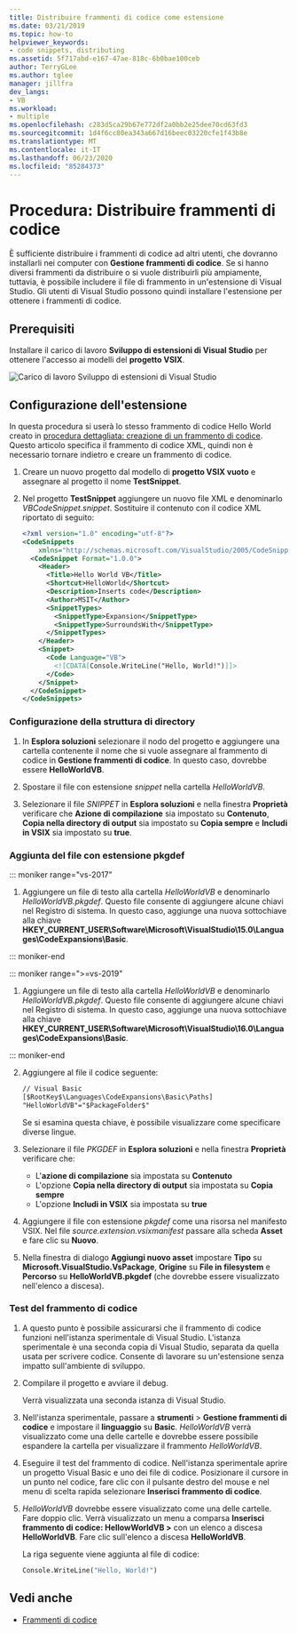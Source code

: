 ```yaml
---
title: Distribuire frammenti di codice come estensione
ms.date: 03/21/2019
ms.topic: how-to
helpviewer_keywords:
- code snippets, distributing
ms.assetid: 5f717abd-e167-47ae-818c-6b0bae100ceb
author: TerryGLee
ms.author: tglee
manager: jillfra
dev_langs:
- VB
ms.workload:
- multiple
ms.openlocfilehash: c283d5ca29b67e772df2a0bb2e25dee70cd63fd3
ms.sourcegitcommit: 1d4f6cc80ea343a667d16beec03220cfe1f43b8e
ms.translationtype: MT
ms.contentlocale: it-IT
ms.lasthandoff: 06/23/2020
ms.locfileid: "85284373"
---
```

# <a name="how-to-distribute-code-snippets"></a>Procedura: Distribuire frammenti di codice

È sufficiente distribuire i frammenti di codice ad altri utenti, che dovranno installarli nei computer con **Gestione frammenti di codice**. Se si hanno diversi frammenti da distribuire o si vuole distribuirli più ampiamente, tuttavia, è possibile includere il file di frammento in un'estensione di Visual Studio. Gli utenti di Visual Studio possono quindi installare l'estensione per ottenere i frammenti di codice.

## <a name="prerequisites"></a>Prerequisiti

Installare il carico di lavoro **Sviluppo di estensioni di Visual Studio** per ottenere l'accesso ai modelli del **progetto VSIX**.

![Carico di lavoro Sviluppo di estensioni di Visual Studio](media/vs-2019/extension-development-workload.png)

## <a name="set-up-the-extension"></a>Configurazione dell'estensione

In questa procedura si userà lo stesso frammento di codice Hello World creato in [procedura dettagliata: creazione di un frammento di codice](../ide/walkthrough-creating-a-code-snippet.md). Questo articolo specifica il frammento di codice XML, quindi non è necessario tornare indietro e creare un frammento di codice.

1. Creare un nuovo progetto dal modello di **progetto VSIX vuoto** e assegnare al progetto il nome **TestSnippet**.

2. Nel progetto **TestSnippet** aggiungere un nuovo file XML e denominarlo *VBCodeSnippet.snippet*. Sostituire il contenuto con il codice XML riportato di seguito:

    ```xml
    <?xml version="1.0" encoding="utf-8"?>
    <CodeSnippets
        xmlns="http://schemas.microsoft.com/VisualStudio/2005/CodeSnippet">
      <CodeSnippet Format="1.0.0">
        <Header>
          <Title>Hello World VB</Title>
          <Shortcut>HelloWorld</Shortcut>
          <Description>Inserts code</Description>
          <Author>MSIT</Author>
          <SnippetTypes>
            <SnippetType>Expansion</SnippetType>
            <SnippetType>SurroundsWith</SnippetType>
          </SnippetTypes>
        </Header>
        <Snippet>
          <Code Language="VB">
            <![CDATA[Console.WriteLine("Hello, World!")]]>
          </Code>
        </Snippet>
      </CodeSnippet>
    </CodeSnippets>
    ```

### <a name="set-up-the-directory-structure"></a>Configurazione della struttura di directory

1. In **Esplora soluzioni** selezionare il nodo del progetto e aggiungere una cartella contenente il nome che si vuole assegnare al frammento di codice in **Gestione frammenti di codice**. In questo caso, dovrebbe essere **HelloWorldVB**.

2. Spostare il file con estensione *snippet* nella cartella *HelloWorldVB*.

3. Selezionare il file *SNIPPET* in **Esplora soluzioni** e nella finestra **Proprietà** verificare che **Azione di compilazione** sia impostato su **Contenuto**, **Copia nella directory di output** sia impostato su **Copia sempre** e **Includi in VSIX** sia impostato su **true**.

### <a name="add-the-pkgdef-file"></a>Aggiunta del file con estensione pkgdef

::: moniker range="vs-2017"

1. Aggiungere un file di testo alla cartella *HelloWorldVB* e denominarlo *HelloWorldVB.pkgdef*. Questo file consente di aggiungere alcune chiavi nel Registro di sistema. In questo caso, aggiunge una nuova sottochiave alla chiave **HKEY_CURRENT_USER\Software\Microsoft\VisualStudio\15.0\Languages\CodeExpansions\Basic**.

::: moniker-end

::: moniker range=">=vs-2019"

1. Aggiungere un file di testo alla cartella *HelloWorldVB* e denominarlo *HelloWorldVB.pkgdef*. Questo file consente di aggiungere alcune chiavi nel Registro di sistema. In questo caso, aggiunge una nuova sottochiave alla chiave **HKEY_CURRENT_USER\Software\Microsoft\VisualStudio\16.0\Languages\CodeExpansions\Basic**.

::: moniker-end

2. Aggiungere al file il codice seguente:

    ```txt
    // Visual Basic
    [$RootKey$\Languages\CodeExpansions\Basic\Paths]
    "HelloWorldVB"="$PackageFolder$"
    ```

    Se si esamina questa chiave, è possibile visualizzare come specificare diverse lingue.

3. Selezionare il file *PKGDEF* in **Esplora soluzioni** e nella finestra **Proprietà** verificare che:

   - L'**azione di compilazione** sia impostata su **Contenuto**
   - L'opzione **Copia nella directory di output** sia impostata su **Copia sempre**
   - L'opzione **Includi in VSIX** sia impostata su **true**

4. Aggiungere il file con estensione *pkgdef* come una risorsa nel manifesto VSIX. Nel file *source.extension.vsixmanifest* passare alla scheda **Asset** e fare clic su **Nuovo**.

5. Nella finestra di dialogo **Aggiungi nuovo asset** impostare **Tipo** su **Microsoft.VisualStudio.VsPackage**, **Origine** su **File in filesystem** e **Percorso** su **HelloWorldVB.pkgdef** (che dovrebbe essere visualizzato nell'elenco a discesa).

### <a name="test-the-snippet"></a>Test del frammento di codice

1. A questo punto è possibile assicurarsi che il frammento di codice funzioni nell'istanza sperimentale di Visual Studio. L'istanza sperimentale è una seconda copia di Visual Studio, separata da quella usata per scrivere codice. Consente di lavorare su un'estensione senza impatto sull'ambiente di sviluppo.

2. Compilare il progetto e avviare il debug.

   Verrà visualizzata una seconda istanza di Visual Studio.

3. Nell'istanza sperimentale, passare a **strumenti**  >  **Gestione frammenti di codice** e impostare il **linguaggio** su **Basic**. *HelloWorldVB* verrà visualizzato come una delle cartelle e dovrebbe essere possibile espandere la cartella per visualizzare il frammento *HelloWorldVB*.

4. Eseguire il test del frammento di codice. Nell'istanza sperimentale aprire un progetto Visual Basic e uno dei file di codice. Posizionare il cursore in un punto nel codice, fare clic con il pulsante destro del mouse e nel menu di scelta rapida selezionare **Inserisci frammento di codice**.

5. *HelloWorldVB* dovrebbe essere visualizzato come una delle cartelle. Fare doppio clic. Verrà visualizzato un menu a comparsa **Inserisci frammento di codice: HellowWorldVB >** con un elenco a discesa **HelloWorldVB**. Fare clic sull'elenco a discesa **HelloWorldVB**.

   La riga seguente viene aggiunta al file di codice:

    ```vb
    Console.WriteLine("Hello, World!")
    ```

## <a name="see-also"></a>Vedi anche

- [Frammenti di codice](../ide/code-snippets.md)
